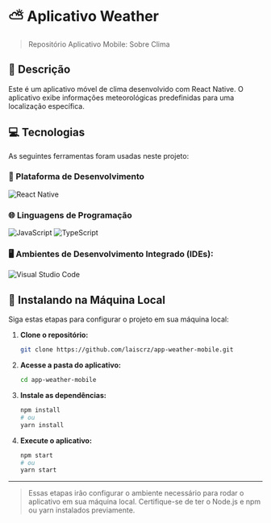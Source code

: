 # ⛅ Aplicativo Weather

> Repositório Aplicativo Mobile: Sobre Clima

## 📌 Descrição

Este é um aplicativo móvel de clima desenvolvido com React Native. O aplicativo exibe informações meteorológicas predefinidas para uma localização específica.

## 💻 Tecnologias

As seguintes ferramentas foram usadas neste projeto:

### 📱 Plataforma de Desenvolvimento
![React Native](https://img.shields.io/badge/react_native-%2320232a.svg?style=for-the-badge&logo=react&logoColor=%2361DAFB)

### 🌐 Linguagens de Programação
![JavaScript](https://img.shields.io/badge/javascript-%23323330.svg?style=for-the-badge&logo=javascript&logoColor=%23F7DF1E)
![TypeScript](https://img.shields.io/badge/typescript-%23007ACC.svg?style=for-the-badge&logo=typescript&logoColor=white)

### 🖥️ Ambientes de Desenvolvimento Integrado (IDEs):
![Visual Studio Code](https://img.shields.io/badge/Visual%20Studio%20Code-0078d7.svg?style=for-the-badge&logo=visual-studio-code&logoColor=white)

## 🚀 Instalando na Máquina Local

Siga estas etapas para configurar o projeto em sua máquina local:

1. **Clone o repositório:**
    ```sh
    git clone https://github.com/laiscrz/app-weather-mobile.git
    ```

2. **Acesse a pasta do aplicativo:**
    ```sh
    cd app-weather-mobile
    ```

3. **Instale as dependências:**
    ```sh
    npm install
    # ou
    yarn install
    ```

4. **Execute o aplicativo:**
    ```sh
    npm start
    # ou
    yarn start
    ```
    
----------------------------------------------------------------------------------------

> Essas etapas irão configurar o ambiente necessário para rodar o aplicativo em sua máquina local. Certifique-se de ter o Node.js e npm ou yarn instalados previamente.
